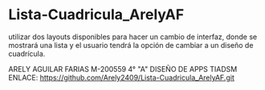 # Lista-Cuadricula_ArelyAF
 utilizar dos layouts disponibles para hacer un cambio de interfaz, donde se mostrará una lista y el usuario tendrá la opción de cambiar a un diseño de cuadrícula.

ARELY AGUILAR FARIAS
M-200559
4° "A"
DISEÑO DE APPS TIADSM
ENLACE:  https://github.com/Arely2409/Lista-Cuadricula_ArelyAF.git
